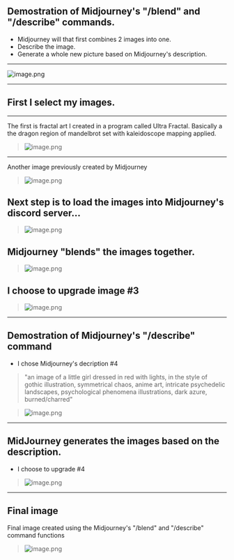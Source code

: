 ## Demostration of Midjourney's "/blend" and "/describe" commands. 

 - Midjourney will that first combines 2 images into one.  
 - Describe the image.  
 - Generate a whole new picture based on Midjourney's description.  
 ---
 ![image.png](attachment:bfe907b7-4ff8-464e-a745-d3e8973ef8f4.png)

---
## First I select my images.

---
The first is fractal art I created in a program called Ultra Fractal.   Basically a the dragon region of mandelbrot set with kaleidoscope mapping applied.
> ![image.png](attachment:cbba7bcd-7802-40ee-841f-3f3a7ffb6222.png)

---

Another image previously created by Midjourney
> ![image.png](attachment:ccaa22d1-aa53-4f46-a37c-c56a570c4b5d.png)

## Next step is to load the images into Midjourney's discord server...
> ![image.png](attachment:2802599e-b1a9-475b-90bc-e450b45d8f5e.png)

## Midjourney "blends" the images together.

> ![image.png](attachment:6d1fdf38-454d-4a78-ba04-aad68f184906.png)

## I choose to upgrade image #3

> ![image.png](attachment:7a66ea74-aa35-4331-979a-b018096c8896.png)

---
## Demostration of Midjourney's "/describe" command

- I chose Midjourney's decription #4 

> "an image of a little girl dressed in red with lights, in the style of gothic illustration, symmetrical chaos, anime art, intricate psychedelic landscapes, psychological phenomena illustrations, dark azure, burned/charred"

> ![image.png](attachment:1027eb66-149f-4bc0-aaab-bfcc04cb4193.png)

---
## MidJourney generates the images based on the description.
- I choose to upgrade #4
> ![image.png](attachment:1028c158-9a68-4d39-b0e4-8f77fc1d7c42.png)

---
## Final image
Final image created using the Midjourney's "/blend" and "/describe" command functions

> ![image.png](attachment:be29fefd-91b7-4590-983d-2042d4852b44.png)


```python

```
